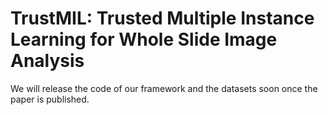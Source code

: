 # TrustMIL: Trusted Multiple Instance Learning for Whole Slide Image Analysis

We will release the code of our framework and the datasets soon once the paper is published.
